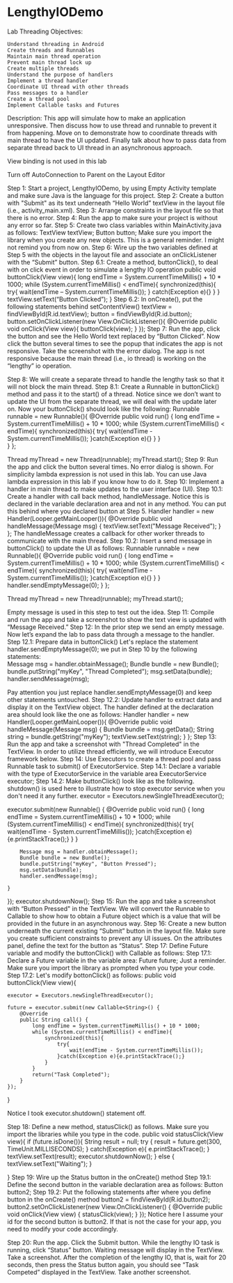 # LengthyIODemo

Lab Threading
Objectives:

    Understand threading in Android
    Create threads and Runnables
    Maintain main thread operation
    Prevent main thread lock up
    Create multiple threads
    Understand the purpose of handlers
    Implement a thread handler
    Coordinate UI thread with other threads
    Pass messages to a handler
    Create a thread pool
    Implement Callable tasks and Futures

Description:
This app will simulate how to make an application unresponsive. Then discuss how to use thread and runnable to prevent it from happening. Move on to demonstrate how to coordinate threads with main thread to have the UI updated. Finally talk about how to pass data from separate thread back to UI thread in an asynchronous approach.

View binding is not used in this lab

Turn off AutoConnection to Parent on the Layout Editor

Step 1: Start a project, LengthyIODemo, by using Empty Activity template and make sure Java is the language for this project.
Step 2: Create a button with "Submit" as its text underneath “Hello World” textView in the layout file (i.e., activity_main.xml).
Step 3: Arrange constraints in the layout file so that there is no error.
Step 4: Run the app to make sure your project is without any error so far.
Step 5: Create two class variables within MainActivity.java as follows:
TextView             textView;
Button                  button;
Make sure you import the library when you create any new objects. This is a general reminder. I might not remind you from now on.
Step 6: Wire up the two variables defined at Step 5 with the objects in the layout file and associate an onClickListener with the “Submit” button.
Step 6.1: Create a method, buttonClick(), to deal with on click event in order to simulate a lengthy IO operation
public void buttonClick(View view){
long endTime = System.currentTimeMillis() + 10 * 1000;
while (System.currentTimeMillis() < endTime){
synchronized(this){
try{
wait(endTime – System.currentTimeMillis());
} catch(Exception e){}
}
}
textView.setText(“Button Clicked”);
}
Step 6.2: In onCreate(), put the following statements behind setContentView()
textView = findViewById(R.id.textView);
button = findViewById(R.id.button);
button.setOnClickListener(new View.OnClickListener(){
@Override
public void onClick(View view){ buttonClick(view); }
});
Step 7: Run the app, click the button and see the Hello World text replaced by “Button Clicked”. Now click the button several times to see the popup that indicates the app is not responsive. Take the screenshot with the error dialog.
The app is not responsive because the main thread (i.e., io thread) is working on the “lengthy” io operation.

Step 8: We will create a separate thread to handle the lengthy task so that it will not block the main thread.
Step 8.1: Create a Runnable in buttonClick() method and pass it to the start() of a thread. Notice since we don’t want to update the UI from the separate thread, we will deal with the update later on. Now your buttonClick() should look like the following:
Runnable runnable = new Runnable(){
@Override
public void run() {
long endTime = System.currentTimeMillis() + 10 * 1000;
while (System.currentTimeMillis() < endTime){
synchronized(this){
try{
wait(endTime - System.currentTimeMillis());
}catch(Exception e){}
}
}  
}
};

Thread myThread = new Thread(runnable);
myThread.start();
Step 9: Run the app and click the button several times. No error dialog is shown.
For simplicity lambda expression is not used in this lab. You can use Java lambda expression in this lab if you know how to do it.
Step 10: Implement a handler in main thread to make updates to the user interface (UI).
Step 10.1: Create a handler with call back method, handleMessage.
Notice this is declared in the variable declaration area and not in any method.
You can put this behind where you declared button at Step 5.
Handler handler = new Handler(Looper.getMainLooper()){
@Override
public void handleMessage(Message msg) {
textView.setText("Message Received");
}
};
The handleMessage creates a callback for other worker threads to communicate with the main thread.
Step 10.2: Insert a send message in buttonClick() to update the UI as follows:
Runnable runnable = new Runnable(){
@Override
public void run() {
long endTime = System.currentTimeMillis() + 10 * 1000;
while (System.currentTimeMillis() < endTime){
synchronized(this){
try{
wait(endTime - System.currentTimeMillis());
}catch(Exception e){}
}
}
handler.sendEmptyMessage(0);
}
};

Thread myThread = new Thread(runnable);
myThread.start();

Empty message is used in this step to test out the idea.
Step 11: Compile and run the app and take a screenshot to show the text view is updated with “Message Received.”
Step 12: In the prior step we send an empty message. Now let’s expand the lab to pass data through a message to the handler.
Step 12.1: Prepare data in buttonClick()
Let's replace the statement handler.sendEmptyMessage(0); we put in Step 10 by the following statements:  
Message msg = handler.obtainMessage();
Bundle bundle = new Bundle();
bundle.putString("myKey", "Thread Completed");
msg.setData(bundle);
handler.sendMessage(msg);

Pay attention you just replace handler.sendEmptyMessage(0) and keep other statements untouched.
Step 12.2: Update handler to extract data and display it on the TextView object. The handler defined at the declaration area should look like the one as follows:
Handler handler = new Handler(Looper.getMainLooper()){
@Override
public void handleMessage(Message msg) {
Bundle bundle = msg.getData();
String string = bundle.getString("myKey");
textView.setText(string);
}
};
Step 13: Run the app and take a screenshot with "Thread Completed" in the TextView.
In order to utilize thread efficiently, we will introduce Executor framework below.
Step 14: Use Executors to create a thread pool and pass Runnable task to submit() of ExecutorService.
Step 14.1: Declare a variable with the type of ExecutorService in the variable area
ExecutorService executor;
Step 14.2: Make buttonClick() look like as the following. shutdown() is used here to illustrate how to stop executor service when you don't need it any further.
executor = Executors.newSingleThreadExecutor();

executor.submit(new Runnable() {
@Override
public void run() {
long endTime = System.currentTimeMillis() + 10 * 1000;
while (System.currentTimeMillis() < endTime){
synchronized(this){
try{
wait(endTime - System.currentTimeMillis());
}catch(Exception e){e.printStackTrace();}
}
}

        Message msg = handler.obtainMessage();
        Bundle bundle = new Bundle();
        bundle.putString("myKey", "Button Pressed");
        msg.setData(bundle);
        handler.sendMessage(msg);
       
    }
});
executor.shutdownNow();
Step 15: Run the app and take a screenshot with “Button Pressed" in the TextView.
We will convert the Runnable to Callable to show how to obtain a Future object which is a value that will be provided in the future in an asynchronous way.
Step 16: Create a new button underneath the current existing “Submit” button in the layout file. Make sure you create sufficient constraints to prevent any UI issues.
On the attributes panel, define the text for the button as “Status”.
Step 17: Define Future variable and modify the buttonClick() with Callable as follows:
Step 17.1: Declare a Future variable in the variable area:
Future<String> future;
Just a reminder. Make sure you import the library as prompted when you type your code.
Step 17.2: Let's modify bottonClick() as follows:
public void buttonClick(View view){

    executor = Executors.newSingleThreadExecutor();

    future = executor.submit(new Callable<String>() {
        @Override
        public String call() {
            long endTime = System.currentTimeMillis() + 10 * 1000;
            while (System.currentTimeMillis() < endTime){
                synchronized(this){
                    try{
                        wait(endTime - System.currentTimeMillis());
                    }catch(Exception e){e.printStackTrace();}
                }
            }
            return("Task Completed");
        }
    });
}

Notice I took executor.shutdown() statement off.

Step 18: Define a new method, statusClick() as follows. Make sure you import the libraries while you type in the code.
public void statusClick(View view){
if (future.isDone()){
String result = null;
try {
result = future.get(300, TimeUnit.MILLISECONDS);
} catch(Exception e){
e.printStackTrace();
}
textView.setText(result);
executor.shutdownNow();
} else {
textView.setText("Waiting");
}

}
Step 19: Wire up the Status button in the onCreate() method
Step 19.1: Define the second button in the variable declaration area as follows:
Button button2;
Step 19.2: Put the following statements after where you define button in the onCreate() method
button2 = findViewById(R.id.button2);
button2.setOnClickListener(new View.OnClickListener() {
@Override
public void onClick(View view) {
statusClick(view);
}
});
Notice here I assume your id for the second button is button2. If that is not the case for your app, you need to modify your code accordingly.

Step 20: Run the app. Click the Submit button. While the lengthy IO task is running, click “Status” button. Waiting message will display in the TextView. Take a screenshot. After the completion of the lengthy IO, that is, wait for 20 seconds, then press the Status button again, you should see “Task Competed” displayed in the TextView. Take another screenshot.
 
